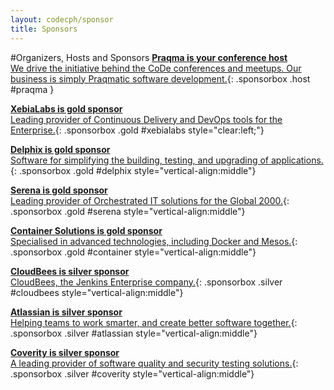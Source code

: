 ```yaml
---
layout: codecph/sponsor
title: Sponsors
---
```

#Organizers, Hosts and Sponsors
[__Praqma is your conference host__<br/>We drive the initiative behind the CoDe conferences and meetups. Our business is simply Praqmatic  software development.](/cph15/sponsors/praqma.html){: .sponsorbox  .host #praqma }


[__XebiaLabs is gold sponsor__<br/>Leading provider of Continuous Delivery and DevOps tools for the Enterprise.](/cph15/sponsors/xebialabs.html){: .sponsorbox .gold #xebialabs style="clear:left;"}

[__Delphix is gold sponsor__<br/>Software for simplifying the building, testing, and upgrading of applications.](/cph15/sponsors/delphix.html){: .sponsorbox .gold #delphix style="vertical-align:middle"}

[__Serena is gold sponsor__ <br/> Leading provider of Orchestrated IT solutions for the Global 2000.](/cph15/sponsors/serena.html){: .sponsorbox .gold #serena style="vertical-align:middle"}

[__Container Solutions is gold sponsor__<br/>Specialised in advanced technologies, including Docker and Mesos.](/cph15/sponsors/container-solutions.html){: .sponsorbox .gold #container style="vertical-align:middle"}

[__CloudBees is silver sponsor__<br/>CloudBees, the Jenkins Enterprise company.](/cph15/sponsors/cloudbees.html){: .sponsorbox .silver #cloudbees style="vertical-align:middle"}

[__Atlassian is silver sponsor__ <br/> Helping teams to work smarter, and create better software together.](/cph15/sponsors/atlassian.html){: .sponsorbox .silver #atlassian style="vertical-align:middle"}

[__Coverity is silver sponsor__ <br/> A leading provider of software quality and security testing solutions.](/cph15/sponsors/coverity.html){: .sponsorbox .silver #coverity style="vertical-align:middle"}

<div style="clear:both;">&nbsp;</div>
